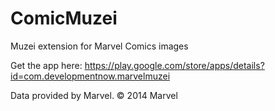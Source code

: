 ComicMuzei
===========

Muzei extension for Marvel Comics images

Get the app here: https://play.google.com/store/apps/details?id=com.developmentnow.marvelmuzei

Data provided by Marvel. © 2014 Marvel
